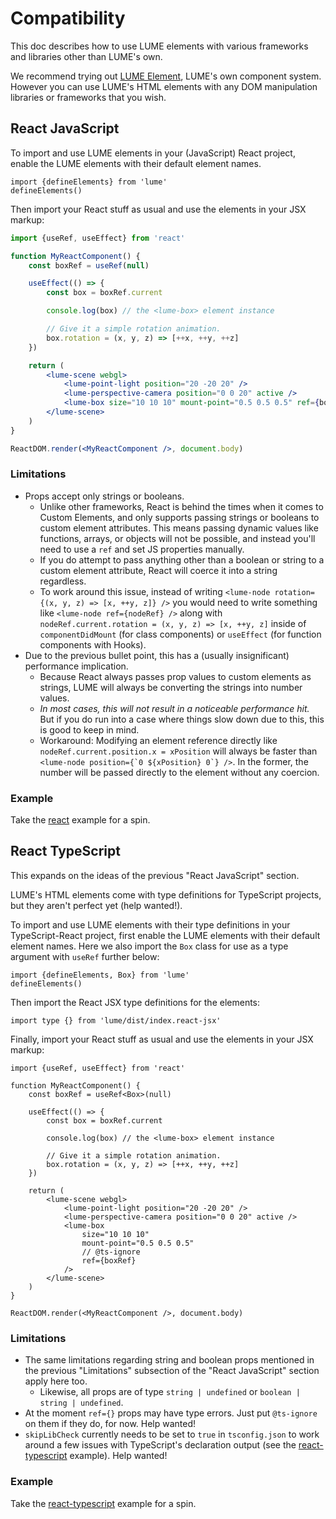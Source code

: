 # Compatibility

This doc describes how to use LUME elements with various frameworks and libraries other than LUME's own.

We recommend trying out [LUME Element](https://github.com/lume/element), LUME's own component system. However you can use LUME's HTML elements with any DOM manipulation libraries or frameworks that you wish.

## React JavaScript

To import and use LUME elements in your (JavaScript) React project, enable the LUME elements with
their default element names.

```tsx
import {defineElements} from 'lume'
defineElements()
```

Then import your React stuff as usual and use the elements in your JSX markup:

```jsx
import {useRef, useEffect} from 'react'

function MyReactComponent() {
	const boxRef = useRef(null)

	useEffect(() => {
		const box = boxRef.current

		console.log(box) // the <lume-box> element instance

		// Give it a simple rotation animation.
		box.rotation = (x, y, z) => [++x, ++y, ++z]
	})

	return (
		<lume-scene webgl>
			<lume-point-light position="20 -20 20" />
			<lume-perspective-camera position="0 0 20" active />
			<lume-box size="10 10 10" mount-point="0.5 0.5 0.5" ref={boxRef} />
		</lume-scene>
	)
}

ReactDOM.render(<MyReactComponent />, document.body)
```

### Limitations

- Props accept only strings or booleans.
  - Unlike other frameworks, React is behind the times when it comes to Custom Elements, and only supports passing strings or booleans to custom element attributes. This means passing dynamic values like functions, arrays, or objects will not be possible, and instead you'll need to use a `ref` and set JS properties manually.
  - If you do attempt to pass anything other than a boolean or string to a custom element attribute, React will coerce it into a string regardless.
  - To work around this issue, instead of writing `<lume-node rotation={(x, y, z) => [x, ++y, z]} />` you would need to write something like `<lume-node ref={nodeRef} />` along with `nodeRef.current.rotation = (x, y, z) => [x, ++y, z]` inside of `componentDidMount` (for class components) or `useEffect` (for function components with Hooks).
- Due to the previous bullet point, this has a (usually insignificant) performance implication.
  - Because React always passes prop values to custom elements as strings, LUME will always be converting the strings into number values.
  - _In most cases, this will not result in a noticeable performance hit._ But if you do run into a case where things slow down due to this, this is good to keep in mind.
  - Workaround: Modifying an element reference directly like `nodeRef.current.position.x = xPosition` will always be faster than `` <lume-node position={`0 ${xPosition} 0`} /> ``. In the former, the number will be passed directly to the element without any coercion.

### Example

Take the [react](https://github.com/lume/lume/tree/develop/examples/react) example for a spin.

## React TypeScript

This expands on the ideas of the previous "React JavaScript" section.

LUME's HTML elements come with type definitions for TypeScript projects, but
they aren't perfect yet (help wanted!).

To import and use LUME elements with their type definitions in your
TypeScript-React project, first enable the LUME elements with their default
element names. Here we also import the `Box` class for use as a type argument
with `useRef` further below:

```tsx
import {defineElements, Box} from 'lume'
defineElements()
```

Then import the React JSX type definitions for the elements:

```tsx
import type {} from 'lume/dist/index.react-jsx'
```

Finally, import your React stuff as usual and use the elements in your JSX markup:

```tsx
import {useRef, useEffect} from 'react'

function MyReactComponent() {
	const boxRef = useRef<Box>(null)

	useEffect(() => {
		const box = boxRef.current

		console.log(box) // the <lume-box> element instance

		// Give it a simple rotation animation.
		box.rotation = (x, y, z) => [++x, ++y, ++z]
	})

	return (
		<lume-scene webgl>
			<lume-point-light position="20 -20 20" />
			<lume-perspective-camera position="0 0 20" active />
			<lume-box
				size="10 10 10"
				mount-point="0.5 0.5 0.5"
				// @ts-ignore
				ref={boxRef}
			/>
		</lume-scene>
	)
}

ReactDOM.render(<MyReactComponent />, document.body)
```

### Limitations

- The same limitations regarding string and boolean props mentioned in the previous "Limitations" subsection of the "React JavaScript" section apply here too.
  - Likewise, all props are of type `string | undefined` or `boolean | string | undefined`.
- At the moment `ref={}` props may have type errors. Just put `@ts-ignore` on them if they do, for now. Help wanted!
- `skipLibCheck` currently needs to be set to `true` in `tsconfig.json` to work around a few issues with TypeScript's declaration output (see the [react-typescript](https://github.com/lume/lume/tree/develop/examples/react-typescript) example). Help wanted!

### Example

Take the [react-typescript](https://github.com/lume/lume/tree/develop/examples/react-typescript) example for a spin.
